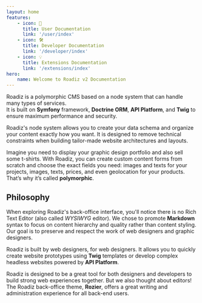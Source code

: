 ```yaml
---
layout: home
features:
    - icon: 👤
      title: User Documentation
      link: '/user/index'
    - icon: 🛠️
      title: Developer Documentation
      link: '/developer/index'
    - icon: 💡
      title: Extensions Documentation
      link: '/extensions/index'
hero:
    name: Welcome to Roadiz v2 Documentation
---
```


Roadiz is a polymorphic CMS based on a node system that can handle many types of services.  
It is built on **Symfony** framework, **Doctrine ORM**, **API Platform**, and **Twig** to ensure maximum performance and security.

Roadiz's node system allows you to create your data schema and organize your content exactly how you want. It is designed to remove technical constraints when building tailor-made website architectures and layouts.

Imagine you need to display your graphic design portfolio and also sell some t-shirts. With Roadiz, you can create custom content forms from scratch and choose the exact fields you need: images and texts for your projects, images, texts, prices, and even geolocation for your products. That’s why it’s called **polymorphic**.

## Philosophy

When exploring Roadiz's back-office interface, you'll notice there is no Rich Text Editor (also called *WYSIWYG* editor). We chose to promote **Markdown** syntax to focus on content hierarchy and quality rather than content styling. Our goal is to preserve and respect the work of web designers and graphic designers.

Roadiz is built by web designers, for web designers. It allows you to quickly create website prototypes using **Twig** templates or develop complex headless websites powered by **API Platform**.

Roadiz is designed to be a great tool for both designers and developers to build strong web experiences together. But we also thought about editors! The Roadiz back-office theme, **Rozier**, offers a great writing and administration experience for all back-end users.
